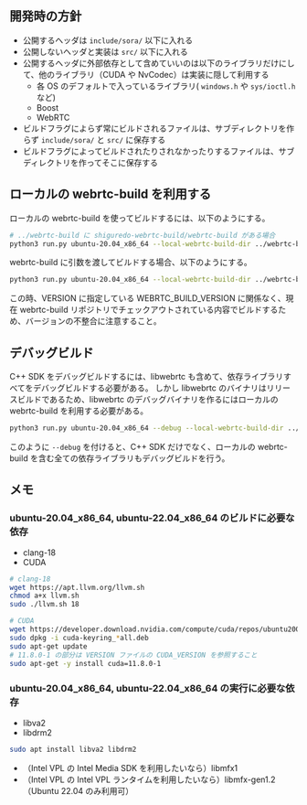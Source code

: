 ## 開発時の方針

- 公開するヘッダは `include/sora/` 以下に入れる
- 公開しないヘッダと実装は `src/` 以下に入れる
- 公開するヘッダに外部依存として含めていいのは以下のライブラリだけにして、他のライブラリ（CUDA や NvCodec）は実装に隠して利用する
  - 各 OS のデフォルトで入っているライブラリ( `windows.h` や `sys/ioctl.h` など)
  - Boost
  - WebRTC
- ビルドフラグによらず常にビルドされるファイルは、サブディレクトリを作らず `include/sora/` と `src/` に保存する
- ビルドフラグによってビルドされたりされなかったりするファイルは、サブディレクトリを作ってそこに保存する

## ローカルの webrtc-build を利用する

ローカルの webrtc-build を使ってビルドするには、以下のようにする。

```bash
# ../webrtc-build に shiguredo-webrtc-build/webrtc-build がある場合
python3 run.py ubuntu-20.04_x86_64 --local-webrtc-build-dir ../webrtc-build
```

webrtc-build に引数を渡してビルドする場合、以下のようにする。

```bash
python3 run.py ubuntu-20.04_x86_64 --local-webrtc-build-dir ../webrtc-build --local-webrtc-build-args='--webrtc-fetch'
```

この時、VERSION に指定している WEBRTC_BUILD_VERSION に関係なく、現在 webrtc-build リポジトリでチェックアウトされている内容でビルドするため、バージョンの不整合に注意すること。

## デバッグビルド

C++ SDK をデバッグビルドするには、libwebrtc も含めて、依存ライブラリすべてをデバッグビルドする必要がある。
しかし libwebrtc のバイナリはリリースビルドであるため、libwebrtc のデバッグバイナリを作るにはローカルの webrtc-build を利用する必要がある。

```bash
python3 run.py ubuntu-20.04_x86_64 --debug --local-webrtc-build-dir ../webrtc-build
```

このように `--debug` を付けると、C++ SDK だけでなく、ローカルの webrtc-build を含む全ての依存ライブラリもデバッグビルドを行う。

## メモ

### ubuntu-20.04_x86_64, ubuntu-22.04_x86_64 のビルドに必要な依存

- clang-18
- CUDA
```bash
# clang-18
wget https://apt.llvm.org/llvm.sh
chmod a+x llvm.sh
sudo ./llvm.sh 18

# CUDA
wget https://developer.download.nvidia.com/compute/cuda/repos/ubuntu2004/x86_64/cuda-keyring_1.0-1_all.deb
sudo dpkg -i cuda-keyring_*all.deb
sudo apt-get update
# 11.8.0-1 の部分は VERSION ファイルの CUDA_VERSION を参照すること
sudo apt-get -y install cuda=11.8.0-1
```

### ubuntu-20.04_x86_64, ubuntu-22.04_x86_64 の実行に必要な依存

- libva2
- libdrm2
```bash
sudo apt install libva2 libdrm2
```
- （Intel VPL の Intel Media SDK を利用したいなら）libmfx1
- （Intel VPL の Intel VPL ランタイムを利用したいなら）libmfx-gen1.2 （Ubuntu 22.04 のみ利用可）
